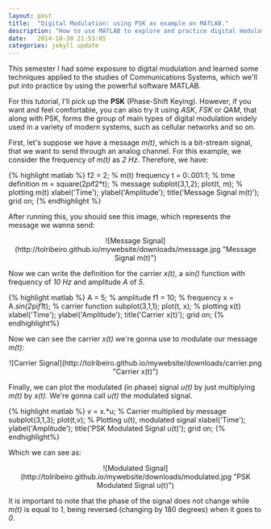 ```yaml
---
layout: post
title:  "Digital Modulation: using PSK as example on MATLAB."
description: "How to use MATLAB to explore and practice digital modulation."
date:   2014-10-30 21:53:05
categories: jekyll update
---
```

This semester I had some exposure to digital modulation and learned some techniques applied to the studies of Communications Systems, which we'll put into practice by using the powerful software MATLAB.

For this tutorial, I'll pick up the **PSK** (Phase-Shift Keying). However, if you want and feel comfortable, you can also try it using *ASK*, *FSK* or *QAM*, that along with PSK, forms the group of main types of digital modulation widely used in a variety of modern systems, such as cellular networks and so on. 

First, let's suppose we have a message *m(t)*, which is a bit-stream signal, that we want to send through an analog channel. For this example, we consider the frequency of *m(t)* as *2 Hz*. Therefore, we have:

{% highlight matlab %}
f2 = 2;                       	% m(t) frequency
t = 0:.001:1;			% time definition
m = square(2*pi*f2*t);          % message 
subplot(3,1,2);
plot(t, m);                      % plotting m(t)
xlabel('Time');
ylabel('Amplitude');
title('Message Signal m(t)');
grid on;
{% endhighlight %}

After running this, you should see this image, which represents the message we wanna send: 

<div style="text-align:center" markdown="1">
![Message Signal](http://tolribeiro.github.io/mywebsite/downloads/message.jpg "Message Signal m(t)")
</div>

Now we can write the definition for the carrier *x(t)*, a *sin()* function with frequency of *10 Hz* and amplitude *A* of *5*.

{% highlight matlab %}
A = 5;                        % amplitude
f1 = 10;                      % frequency
x = A.*sin(2*pi*f1*t);        % carrier function
subplot(3,1,1);
plot(t, x);                   % plotting x(t)
xlabel('Time');
ylabel('Amplitude');
title('Carrier x(t)');
grid on;
{% endhighlight%}

Now we can see the carrier *x(t)* we're gonna use to modulate our message *m(t)*:

<div style="text-align:center" markdown="1">
![Carrier Signal](http://tolribeiro.github.io/mywebsite/downloads/carrier.png "Carrier x(t)")
</div>

Finally, we can plot the modulated (in phase) signal *u(t)* by just multiplying *m(t)* by *x(t)*. We're gonna call *u(t)* the modulated signal.

{% highlight matlab %}
v = x.*u;                     % Carrier multiplied by message
subplot(3,1,3);
plot(t,v);                    % Plotting u(t), modulated signal
xlabel('Time');
ylabel('Amplitude');
title('PSK Modulated Signal u(t)');
grid on;
{% endhighlight%}

Which we can see as:

<div style="text-align:center" markdown="1">
![Modulated Signal](http://tolribeiro.github.io/mywebsite/downloads/modulated.jpg "PSK Modulated Signal u(t)")
</div>

It is important to note that the phase of the signal does not change while *m(t)* is equal to *1*, being reversed (changing by 180 degrees) when it goes to *0*.
